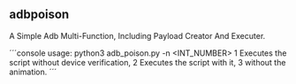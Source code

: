 ## adbpoison  
A Simple Adb Multi-Function, Including Payload Creator And Executer.

´´´console
usage: python3 adb_poison.py -n <INT_NUMBER>
1 Executes the script without device verification, 2 Executes the script with it, 3 without the animation.
´´´
